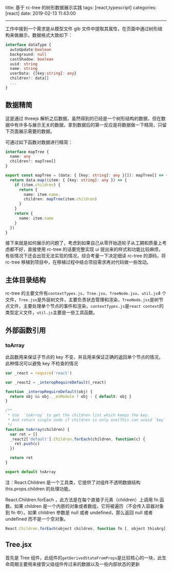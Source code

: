 title: 基于 rc-tree 的树形数据展示实践
tags: [react,typescript]
categories: [react]
date: 2019-02-13 11:43:00

---

工作中接到一个需求是从模型文件 glb 文件中提取其属性，在页面中通过树形结构来做展示，数据格式大致如下：

```ts
interface dataType {
  autoUpdate:boolean
  background: null
  castShadow: boolean
  uuid: string
  name: string
  userData: {[key:string]: any}
  children?: data[]
  ...
}
```

## 数据精简

这是通过 threejs 解析之后数据，虽然得到的已经是一个树形结构的数据，但在数据中有许多与展示无关的数据，拿到数据后的第一反应是将数据做一下精简，只留下页面展示需要的数据。

可通过如下函数对数据进行精简：

```ts
interface mapTree {
  name: any
  children?: mapTree[]
}

export const mapTree = (data: { [key: string]: any }[]): mapTree[] => {
  return data.map((item: { [key: string]: any }) => {
    if (item.children) {
      return {
        name: item.name,
        children: mapTree(item.children)
      }
    }
    return {
      name: item.name
    }
  })
}
```

接下来就是如何展示的问题了，考虑到如果自己从零开始造轮子从工期和质量上考虑都不好，直接使用 rc-tree 的话要完整实现 ui 提出来的样式和功能比较麻烦，有些情况下还会出现无法实现的情况，综合考量一下决定细读 rc-tree 的源码，将 rc-tree 移植到项目中，在移植过程中结合项目需求再对代码做一些改动。

## 主体目录结构

rc-tree 的主要文件有`contextTypes.js`、`Tree.jsx`、`TreeNode.jsx`、`util.js`4 个文件，`Tree.jsx`是外层树文件，主要负责状态管理和渲染，`TreeNode.jsx`是树节点文件，主要处理单个节点的事件和渲染，`contextTypes.js`是`react context`的类型定义文件，`util.js`主要是一些工具函数。

## 外部函数引用

### toArray

此函数用来保证子节点的 key 不变，并且用来保证正确的返回单个节点的情况，此种情况可以避免 key 不检查的情况

```js
var _react = require('react')

var _react2 = _interopRequireDefault(_react)

function _interopRequireDefault(obj) {
  return obj && obj.__esModule ? obj : { default: obj }
}

/**
 * Use  `toArray` to get the children list which keeps the key.
 * And return single node if children is only one(This can avoid `key` missing check).
 */
function toArray(children) {
  var ret = []
  _react2['default'].Children.forEach(children, function(c) {
    ret.push(c)
  })

  return ret
}

export default toArray
```

注：React.Children 是一个工具类，它提供了对组件不透明数据结构 this.props.children 的处理功能。

React.Children.forEach ，此方法是在每个直接子元素（children）上调用 fn 函数。如果 children 是一个内嵌的对象或者数组，它将被遍历（不会传入容器对象到 fn 中）。如果 children 参数是 null 或者 undefined，那么返回 null 或者 undefined 而不是一个空对象。

```js
React.Children.forEach(object children, function fn [, object thisArg])
```

## Tree.jsx

首先是 Tree 组件，此组件的`getDerivedStateFromProps`是比较核心的一块，此生命周期主要用来接管父级组件传过来的数据以及一些内部状态的更新
